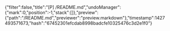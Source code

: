 {"filter":false,"title":"[P] /README.md","undoManager":{"mark":0,"position":-1,"stack":[]},"preview":{"path":"/README.md","previewer":"preview.markdown"},"timestamp":1427493571673,"hash":"67452301efcdab8998badcfe10325476c3d2e1f0"}